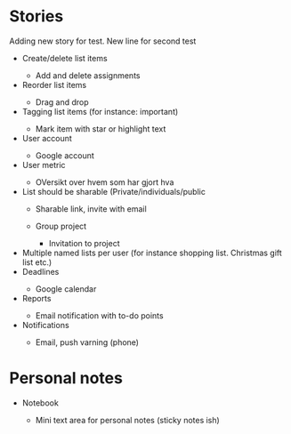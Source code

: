 <h1> Stories </h1>

<p>
  Adding new story for test.
  New line for second test
</p>

<ul>
    <li>Create/delete list items</li>
        <ul><li>Add and delete assignments</li></ul>
    <li>Reorder list items</li>
        <ul><li>Drag and drop</li></ul>  
    <li>Tagging list items (for instance: important)</li>
        <ul><li>Mark item with star or highlight text</li></ul>
    <li>User account</li>
        <ul><li>Google account</li></ul>
    <li>User metric</li>
        <ul><li>OVersikt over hvem som har gjort hva</li></ul>
    <li>List should be sharable (Private/individuals/public</li>
        <ul><li>Sharable link, invite with email</li></ul>
        <ul><li>Group project</li>
            <ul><li>Invitation to project</li></ul></ul>
    <li>Multiple named lists per user (for instance shopping list. Christmas gift list etc.)</li>
    <li>Deadlines</li>
        <ul><li>Google calendar</li></ul>
    <li>Reports</li>
        <ul><li>Email notification with to-do points</li></ul>
    <li>Notifications</li>
        <ul><li>Email, push varning (phone)</li></ul>
</ul>
   
<h1>Personal notes</h1>
    <ul>
        <li>Notebook</li>
            <ul><li>Mini text area for personal notes (sticky notes ish)</li></ul>
    </ul>
   